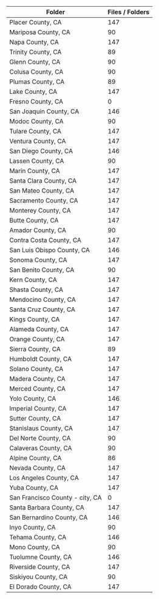 | Folder                          |   Files / Folders |
|---------------------------------|-------------------|
| Placer County, CA               |               147 |
| Mariposa County, CA             |                90 |
| Napa County, CA                 |               147 |
| Trinity County, CA              |                89 |
| Glenn County, CA                |                90 |
| Colusa County, CA               |                90 |
| Plumas County, CA               |                89 |
| Lake County, CA                 |               147 |
| Fresno County, CA               |                 0 |
| San Joaquin County, CA          |               146 |
| Modoc County, CA                |                90 |
| Tulare County, CA               |               147 |
| Ventura County, CA              |               147 |
| San Diego County, CA            |               146 |
| Lassen County, CA               |                90 |
| Marin County, CA                |               147 |
| Santa Clara County, CA          |               147 |
| San Mateo County, CA            |               147 |
| Sacramento County, CA           |               147 |
| Monterey County, CA             |               147 |
| Butte County, CA                |               147 |
| Amador County, CA               |                90 |
| Contra Costa County, CA         |               147 |
| San Luis Obispo County, CA      |               146 |
| Sonoma County, CA               |               147 |
| San Benito County, CA           |                90 |
| Kern County, CA                 |               147 |
| Shasta County, CA               |               147 |
| Mendocino County, CA            |               147 |
| Santa Cruz County, CA           |               147 |
| Kings County, CA                |               147 |
| Alameda County, CA              |               147 |
| Orange County, CA               |               147 |
| Sierra County, CA               |                89 |
| Humboldt County, CA             |               147 |
| Solano County, CA               |               147 |
| Madera County, CA               |               147 |
| Merced County, CA               |               147 |
| Yolo County, CA                 |               146 |
| Imperial County, CA             |               147 |
| Sutter County, CA               |               147 |
| Stanislaus County, CA           |               147 |
| Del Norte County, CA            |                90 |
| Calaveras County, CA            |                90 |
| Alpine County, CA               |                86 |
| Nevada County, CA               |               147 |
| Los Angeles County, CA          |               147 |
| Yuba County, CA                 |               147 |
| San Francisco County - city, CA |                 0 |
| Santa Barbara County, CA        |               147 |
| San Bernardino County, CA       |               146 |
| Inyo County, CA                 |                90 |
| Tehama County, CA               |               146 |
| Mono County, CA                 |                90 |
| Tuolumne County, CA             |               146 |
| Riverside County, CA            |               147 |
| Siskiyou County, CA             |                90 |
| El Dorado County, CA            |               147 |